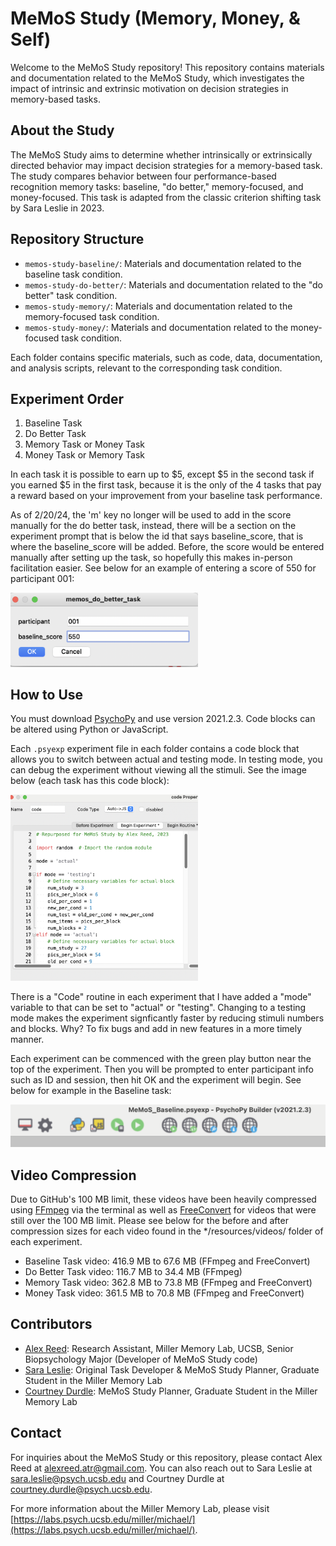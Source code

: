 # MeMoS Study (Memory, Money, & Self)

Welcome to the MeMoS Study repository! This repository contains materials and documentation related to the MeMoS Study, which investigates the impact of intrinsic and extrinsic motivation on decision strategies in memory-based tasks.

## About the Study

The MeMoS Study aims to determine whether intrinsically or extrinsically directed behavior may impact decision strategies for a memory-based task. The study compares behavior between four performance-based recognition memory tasks: baseline, "do better," memory-focused, and money-focused. This task is adapted from the classic criterion shifting task by Sara Leslie in 2023.

## Repository Structure

- `memos-study-baseline/`: Materials and documentation related to the baseline task condition.
- `memos-study-do-better/`: Materials and documentation related to the "do better" task condition.
- `memos-study-memory/`: Materials and documentation related to the memory-focused task condition.
- `memos-study-money/`: Materials and documentation related to the money-focused task condition.

Each folder contains specific materials, such as code, data, documentation, and analysis scripts, relevant to the corresponding task condition.

## Experiment Order

1. Baseline Task
2. Do Better Task
3. Memory Task or Money Task
4. Money Task or Memory Task

In each task it is possible to earn up to $5, except $5 in the second task if you earned $5 in the first task, because it is the only of the 4 tasks that pay a reward based on your improvement from your baseline task performance. 

As of 2/20/24, the 'm' key no longer will be used to add in the score manually for the do better task, instead, there will be a section on the experiment prompt that is below the id that says baseline_score, that is where the baseline_score will be added. Before, the score would be entered manually after setting up the task, so hopefully this makes in-person facilitation easier. See below for an example of entering a score of 550 for participant 001:

<img src="https://github.com/alex-t-reed/MeMoS-Study/blob/main/MeMoS_Do_Better_Prompt.png" width="300" alt="Image of Code Routine">

## How to Use

You must download [PsychoPy](https://www.psychopy.org/download.html) and use version 2021.2.3. Code blocks can be altered using Python or JavaScript.

Each `.psyexp` experiment file in each folder contains a code block that allows you to switch between actual and testing mode. In testing mode, you can debug the experiment without viewing all the stimuli. See the image below (each task has this code block):

<img src="https://github.com/alex-t-reed/MeMoS-Study/blob/main/Code_Routine.png" width="300" alt="Image of Code Routine">

There is a "Code" routine in each experiment that I have added a "mode" variable to that can be set to "actual" or "testing". Changing to a testing mode makes the experiment signficantly faster by reducing stimuli numbers and blocks. Why? To fix bugs and add in new features in a more timely manner.

Each experiment can be commenced with the green play button near the top of the experiment. Then you will be prompted to enter participant info such as ID and session, then hit OK and the experiment will begin. See below for example in the Baseline task:

<img src="https://github.com/alex-t-reed/MeMoS-Study/blob/main/MeMoS_Baseline_Taskbar.png" width="600" alt="Image of Baseline Taskbar">

## Video Compression

Due to GitHub's 100 MB limit, these videos have been heavily compressed using [FFmpeg](https://ffmpeg.org/) via the terminal as well as [FreeConvert](https://www.freeconvert.com/video-compressor/) for videos that were still over the 100 MB limit. Please see below for the before and after compression sizes for each video found in the */resources/videos/ folder of each experiment.
- Baseline Task video: 416.9 MB to 67.6 MB (FFmpeg and FreeConvert)
- Do Better Task video: 116.7 MB to 34.4 MB (FFmpeg)
- Memory Task video: 362.8 MB to 73.8 MB (FFmpeg and FreeConvert)
- Money Task video: 361.5 MB to 70.8 MB (FFmpeg and FreeConvert)

## Contributors

- [Alex Reed](https://www.linkedin.com/in/alextreed/): Research Assistant, Miller Memory Lab, UCSB, Senior Biopsychology Major (Developer of MeMoS Study code)
- [Sara Leslie](mailto:sara.leslie@psych.ucsb.edu): Original Task Developer & MeMoS Study Planner, Graduate Student in the Miller Memory Lab
- [Courtney Durdle](mailto:courtney.durdle@psych.ucsb.edu): MeMoS Study Planner, Graduate Student in the Miller Memory Lab

## Contact

For inquiries about the MeMoS Study or this repository, please contact Alex Reed at [alexreed.atr@gmail.com](mailto:alexreed.atr@gmail.com). You can also reach out to Sara Leslie at [sara.leslie@psych.ucsb.edu](mailto:sara.leslie@psych.ucsb.edu) and Courtney Durdle at [courtney.durdle@psych.ucsb.edu](mailto:courtney.durdle@psych.ucsb.edu).

For more information about the Miller Memory Lab, please visit [https://labs.psych.ucsb.edu/miller/michael/](https://labs.psych.ucsb.edu/miller/michael/).